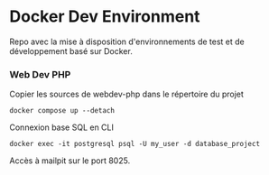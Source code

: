 # Docker Dev Environment
Repo avec la mise à disposition d'environnements de test et de développement basé sur Docker.

### Web Dev PHP
Copier les sources de webdev-php dans le répertoire du projet 
```
docker compose up --detach
```
Connexion base SQL en CLI
```
docker exec -it postgresql psql -U my_user -d database_project
```

Accès à mailpit sur le port 8025.
